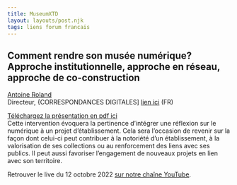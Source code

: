 ```yaml
---
title: MuseumXTD  
layout: layouts/post.njk
tags: liens forum francais
---
```

## Comment rendre son musée numérique? Approche institutionnelle, approche en réseau, approche de co-construction

[Antoine Roland](https://www.linkedin.com/in/antoine-roland?originalSubdomain=fr)   
Directeur, {CORRESPONDANCES DIGITALES] [lien ici](https://correspondances.co/) (FR)

[Téléchargez la présentation en pdf ici](https://kdrive.infomaniak.com/app/share/131928/ff7b1210-0f00-4b88-b727-0a09f4eb6267)   
Cette intervention évoquera la pertinence d’intégrer une réflexion sur le numérique à un projet d’établissement. Cela sera l’occasion de revenir sur la façon dont celui-ci peut contribuer à la notoriété d’un établissement, à la valorisation de ses collections ou au renforcement des liens avec ses publics. Il peut aussi favoriser l’engagement de nouveaux projets en lien avec son territoire.  

  
Retrouver le live du 12 octobre 2022 [sur notre chaîne YouTube](https://www.youtube.com/channel/UCTZJM5WsXDkH8QgMdACUNyw).  
